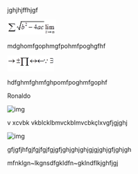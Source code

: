 jghjhjffhjgf

![img](/assets/images/clip_image002.png)

mdghomfgophmgfpohmfpoghgfhf

![img](/assets/images/clip_image004.png)

hdfghmfghmfghpomfpoghmfgophf

Ronaldo



![img](file:///C:/Users/RONALD~1/AppData/Local/Temp/msohtmlclip1/01/clip_image002.png)

v xcvbk vkblcklbmvckblmvcbkçlxvgfjgjghj

![img](file:///C:/Users/RONALD~1/AppData/Local/Temp/msohtmlclip1/01/clip_image004.png)

gfjgfjhfgjfgjfgjfgjgfjghjghjghjgjgjghjgfjghjgh

mfnklgn~lkgnsdfgkldfn~gklndflkjghfjgj